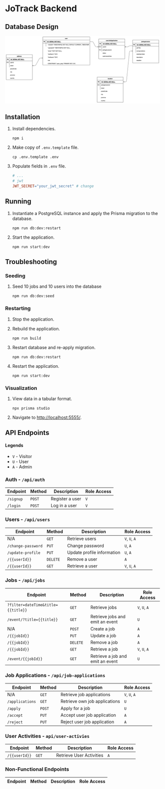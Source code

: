 # JoTrack Backend

## Database Design

![UML of the database](docs/assets/images/database-design.drawio.png)

## Installation

1. Install dependencies.

   ```shell
   npm i
   ```

2. Make copy of `.env.template` file.

   ```shell
   cp .env.template .env
   ```

3. Populate fields in `.env` file.

   ```makefile
   # ...
   # jwt
   JWT_SECRET="your_jwt_secret" # change
   ```

## Running

1. Instantiate a PostgreSQL instance and apply the Prisma migration to the database.

   ```shell
   npm run db:dev:restart
   ```

2. Start the application.

   ```shell
   npm run start:dev
   ```

## Troubleshooting

### Seeding

1. Seed 10 jobs and 10 users into the database

   ```shell
   npm run db:dev:seed
   ```

### Restarting

1. Stop the application.
2. Rebuild the application.
   ```shell
   npm run build
   ```
3. Restart database and re-apply migration.

   ```shell
   npm run db:dev:restart
   ```

4. Restart the application.

   ```shell
   npm run start:dev
   ```

### Visualization

1. View data in a tabular format.

   ```shell
   npx prisma studio
   ```

2. Navigate to <http://localhost:5555/>.

## API Endpoints

#### Legends

- `V` - Visitor
- `U` - User
- `A` - Admin

### Auth - `/api/auth`

| Endpoint  | Method | Description     | Role Access |
|-----------|--------|-----------------|-------------|
| `/signup` | `POST` | Register a user | `V`         |
| `/login`  | `POST` | Log in a user   | `V`         |

### Users - `/api/users`

| Endpoint           | Method   | Description                | Role Access   |
|--------------------|----------|----------------------------|---------------|
| N/A                | `GET`    | Retrieve users             | `V`, `U`, `A` |
| `/change-password` | `PUT`    | Change password            | `U`, `A`      |
| `/update-profile`  | `PUT`    | Update profile information | `U`, `A`      |
| `/{{userId}}`      | `DELETE` | Remove a user              | `A`           |
| `/{{userId}}`      | `GET`    | Retrieve a user            | `V`, `U`, `A` |

### Jobs - `/api/jobs`

| Endpoint                           | Method   | Description                      | Role Access   |
|------------------------------------|----------|----------------------------------|---------------|
| `?filter=dateTime&title={{title}}` | `GET`    | Retrieve jobs                    | `V`, `U`, `A` |
| `/event/?title={{title}}`          | `GET`    | Retrieve jobs and emit an event  | `U`           |
| N/A                                | `POST`   | Create a job                     | `A`           |
| `/{{jobId}}`                       | `PUT`    | Update a job                     | `A`           |
| `/{{jobId}}`                       | `DELETE` | Remove a job                     | `A`           |
| `/{{jobId}}`                       | `GET`    | Retrieve a job                   | `V`, `U`, `A` |
| `/event/{{jobId}}`                 | `GET`    | Retrieve a job and emit an event | `U`           |

### Job Applications - `/api/job-applications`

| Endpoint        | Method | Description                   | Role Access   |
|-----------------|--------|-------------------------------|---------------|
| N/A             | `GET`  | Retrieve job applications     | `V`, `U`, `A` |
| `/applications` | `GET`  | Retrieve own job applications | `U`           |
| `/apply`        | `POST` | Apply for a job               | `U`           |
| `/accept`       | `PUT`  | Accept user job application   | `A`           |
| `/reject`       | `PUT`  | Reject user job application   | `A`           |

### User Activities - `api/user-activies`

| Endpoint      | Method | Description              | Role Access |
|---------------|--------|--------------------------|-------------|
| `/{{userId}}` | `GET`  | Retrieve User Activities | `A`         |

### Non-Functional Endpoints

| Endpoint | Method | Description | Role Access |
|----------|--------|-------------|-------------|
